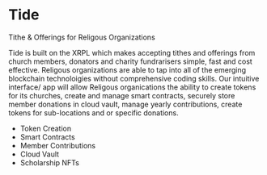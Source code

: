 # Tide
Tithe &amp; Offerings for Religous Organizations

Tide is built on the XRPL which makes accepting tithes and offerings from church members, donators and charity fundrarisers simple, fast and cost effective. Religous organizations are able to tap into all of the emerging blockchain technoloigies without comprehensive coding skills. Our intuitive interface/ app will allow Religous organications the ability to create tokens for its churches, create and manage smart contracts, securely store member donations in cloud vault, manage yearly contributions, create tokens for sub-locations and or specific donations.

- Token Creation
- Smart Contracts
- Member Contributions
- Cloud Vault
- Scholarship NFTs
